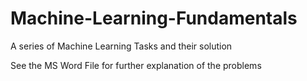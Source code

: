 # Machine-Learning-Fundamentals
A series of Machine Learning Tasks and their solution


See the MS Word File for further explanation of the problems
